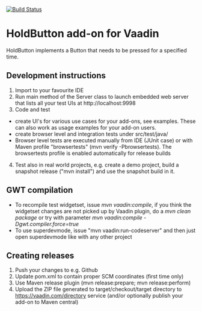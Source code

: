 [![Build Status](https://travis-ci.org/samie/cancellablebutton.svg?branch=master)](https://travis-ci.org/samie/holdbutton)

# HoldButton add-on for Vaadin

HoldButton implements a Button that needs to be pressed for a specified time.


## Development instructions 

1. Import to your favourite IDE
2. Run main method of the Server class to launch embedded web server that lists all your test UIs at http://localhost:9998
3. Code and test
  * create UI's for various use cases for your add-ons, see examples. These can also work as usage examples for your add-on users.
  * create browser level and integration tests under src/test/java/
  * Browser level tests are executed manually from IDE (JUnit case) or with Maven profile "browsertests" (mvn verify -Pbrowsertests). The browsertests profile is enabled automatically for release builds
4. Test also in real world projects, e.g. create a demo project, build a snapshot release ("mvn install") and use the snapshot build in it.

## GWT compilation

* To recompile test widgetset, issue *mvn vaadin:compile*, if you think the widgetset changes are not picked up by Vaadin plugin, do a *mvn clean package* or try with parameter *mvn vaadin:compile -Dgwt.compiler.force=true*
* To use superdevmode, issue "mvn vaadin:run-codeserver" and then just open superdevmode like with any other project

## Creating releases

1. Push your changes to e.g. Github 
2. Update pom.xml to contain proper SCM coordinates (first time only)
3. Use Maven release plugin (mvn release:prepare; mvn release:perform)
4. Upload the ZIP file generated to target/checkout/target directory to https://vaadin.com/directory service (and/or optionally publish your add-on to Maven central)

